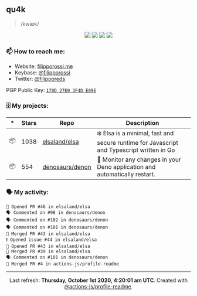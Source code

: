## qu4k

> /kwæk/

<p align="center">
  <img src="https://img.shields.io/badge/last%20major%20release-aug.%202000-important" />
  <img src="https://img.shields.io/badge/unminified%20size-6%20feet%206%20inches-informational" />
  <img src="https://img.shields.io/badge/vulnerabilities-high-critical" />
  <img src="https://img.shields.io/badge/code%20quality-A%20for%20effort-success" />
</p>

### 📫 How to reach me:

- Website: [filipporossi.me](https://filipporossi.me/)
- Keybase: [@filipporossi](https://keybase.io/filipporossi)
- Twitter: [@filipporeds](https://keybase.io/filipporeds)

PGP Public Key: [`170D 27E0 3F4D E09E`](https://keybase.io/filipporossi/pgp_keys.asc)

### 🗄 My projects:

|*|Stars|Repo|Description|
|---|---|---|---|
| 📦 | 1038 | [elsaland/elsa](https://github.com/elsaland/elsa) | ❄️ Elsa is a minimal, fast and secure runtime for Javascript and Typescript written in Go |
| 📦 | 554 | [denosaurs/denon](https://github.com/denosaurs/denon) | 👀 Monitor any changes in your Deno application and automatically restart. |

### 🗣 My activity:

```
💪 Opened PR #46 in elsaland/elsa
🗣 Commented on #98 in denosaurs/denon
🗣 Commented on #102 in denosaurs/denon
🗣 Commented on #101 in denosaurs/denon
🎉 Merged PR #43 in elsaland/elsa
❗️ Opened issue #44 in elsaland/elsa
💪 Opened PR #43 in elsaland/elsa
🎉 Merged PR #39 in elsaland/elsa
🗣 Commented on #101 in denosaurs/denon
🎉 Merged PR #4 in actions-js/profile-readme
```

---

<p align="center">Last refresh: <b>Thursday, October 1st 2020, 4:20:01 am UTC</b>. Created with <a href=https://github.com/marketplace/actions/profile-readme>@actions-js/profile-readme</a>.</p>
